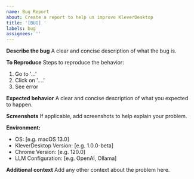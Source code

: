 ```yaml
---
name: Bug Report
about: Create a report to help us improve KleverDesktop
title: '[BUG] '
labels: bug
assignees: ''
---
```


**Describe the bug**
A clear and concise description of what the bug is.

**To Reproduce**
Steps to reproduce the behavior:
1. Go to '...'
2. Click on '....'
3. See error

**Expected behavior**
A clear and concise description of what you expected to happen.

**Screenshots**
If applicable, add screenshots to help explain your problem.

**Environment:**
 - OS: [e.g. macOS 13.0]
 - KleverDesktop Version: [e.g. 1.0.0-beta]
 - Chrome Version: [e.g. 120.0]
 - LLM Configuration: [e.g. OpenAI, Ollama]

**Additional context**
Add any other context about the problem here.
